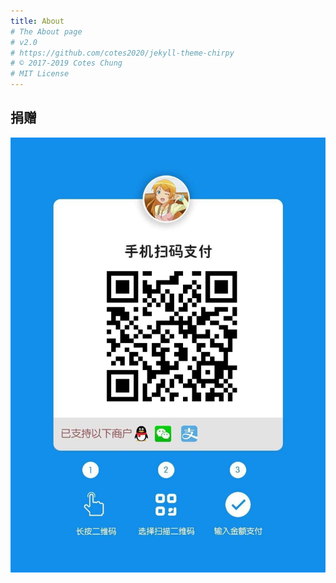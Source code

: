 ```yaml
---
title: About
# The About page
# v2.0
# https://github.com/cotes2020/jekyll-theme-chirpy
# © 2017-2019 Cotes Chung
# MIT License
---
```

## 捐赠

![Sponsor](https://raw.githubusercontent.com/RC1844/Sponsor/master/Sponsor/Sponsor.png)
